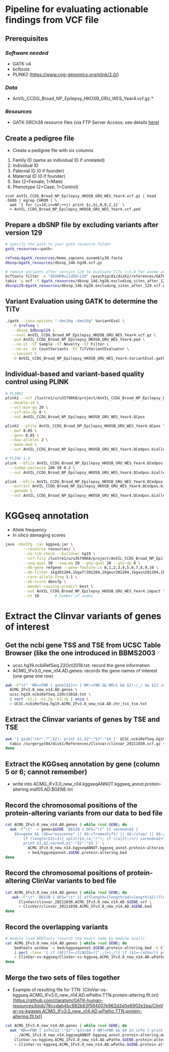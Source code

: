 # Pipeline for evaluating actionable findings from VCF file

## Prerequisites
### _Software needed_
- GATK v4
- bcftools
- PLINK2 (https://www.cog-genomics.org/plink/2.0/)

### _Data_
- AnVIL_CCDG_Broad_NP_Epilepsy_HKOSB_GRU_WES_Year4.vcf.gz.*

### _Resources_
- GATK GRCh38 resource files (via FTP Server Access; see details [here](https://gatk.broadinstitute.org/hc/en-us/articles/360035890811-Resource-bundle))

## Create a pedigree file
- Create a pedigree file with six columns
1. Family ID (same as individual ID if unrelated)
2. Individual ID
3. Paternal ID (0 if founder)
4. Maternal ID (0 if founder)
5. Sex (2=Female; 1=Male)
6. Phenotype (2=Case; 1=Control)

```
zcat AnVIL_CCDG_Broad_NP_Epilepsy_HKOSB_GRU_WES_Year4.vcf.gz | head -5000 | egrep CHROM | \
  awk '{ for (i=10;i<=NF;++i) print $i,$i,0,0,2,1}' \
  > AnVIL_CCDG_Broad_NP_Epilepsy_HKOSB_GRU_WES_Year4.vcf.ped
```

## Prepare a dbSNP file by excluding variants after version 129
```bash
# specify the path to your gatk resource folder 
gatk_resources=<path>

refseq=$gatk_resources/Homo_sapiens_assembly38.fasta
dbsnp=$gatk_resources/dbsnp_146.hg38.vcf.gz

# remove variants after version 129 to evaluate TiTv (>3.0 for exome and >2.0 for genome)
bcftools filter -e "dbSNPBuildID>129" /psychipc01/disk2/references/GATK_hg38_bundle/dbsnp_146.hg38.vcf.gz | bgzip > $gatk_resources/dbsnp_146.hg38.excluding_sites_after_129.vcf.gz
tabix -p vcf -f $gatk_resources/dbsnp_146.hg38.excluding_sites_after_129.vcf.gz
dbsnp129=$gatk_resources/dbsnp_146.hg38.excluding_sites_after_129.vcf.gz
```

## Variant Evaluation using GATK to determine the TiTv
```bash
./gatk --java-options "-Xms10g -Xmx10g" VariantEval \
   -R $refseq \
   --dbsnp $dbsnp129 \
   --eval AnVIL_CCDG_Broad_NP_Epilepsy_HKOSB_GRU_WES_Year4.vcf.gz \
   -ped AnVIL_CCDG_Broad_NP_Epilepsy_HKOSB_GRU_WES_Year4.ped \
   --no-st -ST Sample -ST Novelty -ST Filter \
   --no-ev -EV CountVariants -EV TiTvVariantEvaluator \
   --lenient \
   -O AnVIL_CCDG_Broad_NP_Epilepsy_HKOSB_GRU_WES_Year4.VariantEval.gatk-report
```

## Individual-based and variant-based quality control using PLINK
```bash
# PLINK2
plink2 --vcf /lustre1/u/u3579068/project/AnVIL_CCDG_Broad_NP_Epilepsy_HKOSB_GRU_WES_Year4_AnVIL_CCDG_Broad_NP_Epilepsy_HKOSB_GRU_WES_Year4.vcf.gz \
  --double-id \
  --vcf-min-gq 20 \
  --vcf-min-dp 8 \
  --out AnVIL_CCDG_Broad_NP_Epilepsy_HKOSB_GRU_WES_Year4.QCpos

plink2 --pfile AnVIL_CCDG_Broad_NP_Epilepsy_HKOSB_GRU_WES_Year4.QCpos \
  --maf 0.05 \
  --geno 0.05 \
  --max-alleles 2 \
  --make-bed \
  --out AnVIL_CCDG_Broad_NP_Epilepsy_HKOSB_GRU_WES_Year4.QCedpos.biallelic.maf05

# PLINK 1.9
plink --bfile AnVIL_CCDG_Broad_NP_Epilepsy_HKOSB_GRU_WES_Year4.QCedpos.biallelic.maf05 \
  --indep-pairwise 200 50 0.2 \
  --out AnVIL_CCDG_Broad_NP_Epilepsy_HKOSB_GRU_WES_Year4.QCedpos.biallelic.maf05.pruned 

plink --bfile AnVIL_CCDG_Broad_NP_Epilepsy_HKOSB_GRU_WES_Year4.QCedpos.biallelic.maf05 \
  --extract AnVIL_CCDG_Broad_NP_Epilepsy_HKOSB_GRU_WES_Year4.QCedpos.biallelic.maf05.pruned.prune.in \
  --genome \
  --out AnVIL_CCDG_Broad_NP_Epilepsy_HKOSB_GRU_WES_Year4.QCedpos.biallelic.maf05.pruned 
```
# KGGseq annotation
- Allele frequency
- In silico damaging scores
```bash
java -Xmx37g -jar kggseq.jar \
        --resource resources/ \
        --no-lib-check --buildver hg19 \
        --vcf-file /lustre1/u/u3579068/project/AnVIL_CCDG_Broad_NP_Epilepsy_HKOSB_GRU_WES_Year4_AnVIL_CCDG_Broad_NP_Epilepsy_HKOSB_GRU_WES_Year4.vcf.gz \
        --seq-qual 30 --seq-mq 20 --gty-qual 20 --gty-dp 8 \
        --db-gene refgene --gene-feature-in 0,1,2,3,4,5,6,7,8,9,10 \
        --db-filter 1kg201204,1kgafr201204,1kgeur201204,1kgasn201204,1kgeur201305,1kgeas201305,1kgafr201305,ESP6500AA,ESP6500EA,exac,ehr,gadexome,gadgenome \
        --rare-allele-freq 1.1 \
        --db-score dbnsfp \
        --mendel-causing-predict best \
        --out AnVIL_CCDG_Broad_NP_Epilepsy_HKOSB_GRU_WES_Year4.impact \
        --nt 10       # number of nodes
```

# Extract the Clinvar variants of genes of interest
## Get the ncbi gene TSS and TSE from UCSC Table Browser (like the one introduced in BBMS2003
- ucsc.hg19.ncbiRefSeq.22Oct2018.txt: record the gene information
- ACMG_IFv3.0_new_n14.AD.genes: records the gene names of interest (one gene one row)
```bash
awk -F"\t" 'NR==FNR { gene[$1]++ } NR!=FNR && NR>1 && $3!~/_/ && $13 in gene { print $3"\t"$5"\t"$6"\t"$13 }' \
  ACMG_IFv3.0_new_n14.AD.genes \
  ucsc.hg19.ncbiRefSeq.22Oct2018.txt \
  | sort -k1,1 -k2,2g -k3,3g | uniq \
  > UCSC.ncbiRefSeq.hg19.ACMG_IFv3.0_new_n14.AD.chr_tss_tse.txt
```
## Extract the Clinvar variants of genes by TSE and TSE
```bash
awk '{ gsub("chr","",$2); print $1,$2":"$3"-"$4 }' UCSC.ncbiRefSeq.hg19.ACMG_IFv3.0_new_n14.AD.chr_tss_tse.txt |  while read GENE CHRPOS; do 
  tabix /surgerypt04/disk1/References/Clinvar/clinvar_20211030.vcf.gz $CHRPOS > ClinVar/clinvar_20211030.ACMG_IFv3.0_new_n14.AD.$GENE.vcf
done
```
## Extract the KGGseq annotation by gene (column 5 or 6; cannot remember)
- write into ACMG_IFv3.0_new_n14.kggseqANNOT.kggseq_annot.protein-altering.maf05.AD.$GENE.txt

## Record the chromosomal positions of the protein-altering variants from our data to bed file
```bash
cat ACMG_IFv3.0_new_n14.AD.genes | while read GENE; do 
  awk -F"\t" -v gene=$GENE 'BEGIN { OFS="\t" }{ varend=$2 } 
    $5==gene && ($6=="missense" || $6~/frameshift/ || $6~/stop/ || $6~/start/ || $6=="splicing"){ 
        if (length($3)>3){ split($3,ra,"/"); if (ra[2]~/+/) varend=$2+length(ra[2])-1  } 
        print $1,$2,varend,$1":"$2":"$3 }' \
          ACMG_IFv3.0_new_n14.kggseqANNOT.kggseq_annot.protein-altering.maf05.AD.$GENE.txt \
          > bed/kggseqannot.$GENE.protein-altering.bed
done
```
## Record the chromosomal positions of protein-altering ClinVar variants to bed file
```bash
cat ACMG_IFv3.0_new_n14.AD.genes | while read GENE; do 
   awk -F"\t" 'BEGIN { OFS="\t" }{ afflength=(length($4)>length($5))?length($4):length($5); afflength; print $1,$2,$2+afflength-1,$3":"$4":"$5":"$8 }' \
      ClinVar/clinvar_20211030.ACMG_IFv3.0_new_n14.AD.$GENE.vcf \
      > ClinVar/clinvar_20211030.ACMG_IFv3.0_new_n14.AD.$GENE.bed
done
```

## Record the overlapping variants
```bash
# module load BEDTools (search the exact name by module avail)
cat ACMG_IFv3.0_new_n14.AD.genes | while read GENE; do 
    bedtools window -a bed/kggseqannot.$GENE.protein-altering.bed -b ClinVar/clinvar_20211030.ACMG_IFv3.0_new_n14.AD.$GENE.bed -w 1 \
    | perl -lane '{ if ($F[7]=~/CLNSIG=([^,;]+);/){ if ($1=~/atho/){ print $_ } } }' \
    > ClinVar-vs-kggseq/ClinVar-vs-kggseq.ACMG_IFv3.0_new_n14.AD.wPatho.$GENE.protein-altering.txt
done
```

## Merge the two sets of files together
- Example of resulting file for TTN: (ClinVar-vs-kggseq.ACMG_IFv3.0_new_n14.AD.wPatho.TTN.protein-altering.flt.txt)[https://github.com/claratsm/GATK-human-resources/blob/76ccdab4bc882b63f564007e962d2e0e6902e2ea/ClinVar-vs-kggseq.ACMG_IFv3.0_new_n14.AD.wPatho.TTN.protein-altering.flt.txt]
```bash
cat ACMG_IFv3.0_new_n14.AD.genes | while read GENE; do
  awk 'NR==FNR { info[$1":"$2":"$3]=$0 } NR!=FNR && $4 in info { print $0"\t"info[$4] }' \
    ../ACMG_IFv3.0_new_n14.kggseqANNOT.kggseq_annot.protein-altering.maf05.AD.$GENE.txt \
    ClinVar-vs-kggseq.ACMG_IFv3.0_new_n14.AD.wPatho.$GENE.protein-altering.txt \
    > ClinVar-vs-kggseq.ACMG_IFv3.0_new_n14.AD.wPatho.$GENE.protein-altering.flt.txt; done
```
